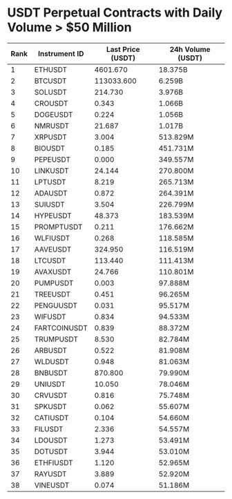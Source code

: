 # USDT Perpetual Contracts with Daily Volume > $50 Million

| Rank | Instrument ID | Last Price (USDT) | 24h Volume (USDT) |
|------|---------------|-------------------|-------------------|
| 1 | ETHUSDT | 4601.670 | 18.375B |
| 2 | BTCUSDT | 113033.600 | 6.259B |
| 3 | SOLUSDT | 214.730 | 3.976B |
| 4 | CROUSDT | 0.343 | 1.066B |
| 5 | DOGEUSDT | 0.224 | 1.056B |
| 6 | NMRUSDT | 21.687 | 1.017B |
| 7 | XRPUSDT | 3.004 | 513.829M |
| 8 | BIOUSDT | 0.185 | 451.731M |
| 9 | PEPEUSDT | 0.000 | 349.557M |
| 10 | LINKUSDT | 24.144 | 270.800M |
| 11 | LPTUSDT | 8.219 | 265.713M |
| 12 | ADAUSDT | 0.872 | 264.391M |
| 13 | SUIUSDT | 3.504 | 226.799M |
| 14 | HYPEUSDT | 48.373 | 183.539M |
| 15 | PROMPTUSDT | 0.211 | 176.662M |
| 16 | WLFIUSDT | 0.268 | 118.585M |
| 17 | AAVEUSDT | 324.950 | 116.519M |
| 18 | LTCUSDT | 113.440 | 111.413M |
| 19 | AVAXUSDT | 24.766 | 110.801M |
| 20 | PUMPUSDT | 0.003 | 97.888M |
| 21 | TREEUSDT | 0.451 | 96.265M |
| 22 | PENGUUSDT | 0.031 | 95.517M |
| 23 | WIFUSDT | 0.834 | 94.533M |
| 24 | FARTCOINUSDT | 0.839 | 88.372M |
| 25 | TRUMPUSDT | 8.530 | 82.784M |
| 26 | ARBUSDT | 0.522 | 81.908M |
| 27 | WLDUSDT | 0.948 | 81.063M |
| 28 | BNBUSDT | 870.800 | 79.990M |
| 29 | UNIUSDT | 10.050 | 78.046M |
| 30 | CRVUSDT | 0.816 | 75.748M |
| 31 | SPKUSDT | 0.062 | 55.607M |
| 32 | CATIUSDT | 0.104 | 54.660M |
| 33 | FILUSDT | 2.336 | 54.557M |
| 34 | LDOUSDT | 1.273 | 53.491M |
| 35 | DOTUSDT | 3.944 | 53.010M |
| 36 | ETHFIUSDT | 1.120 | 52.965M |
| 37 | RAYUSDT | 3.889 | 52.920M |
| 38 | VINEUSDT | 0.074 | 51.186M |
